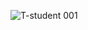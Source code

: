 ![T-student 001](https://user-images.githubusercontent.com/36342673/128748561-c65904c3-78a3-4849-b947-24f56a939c94.jpg)


